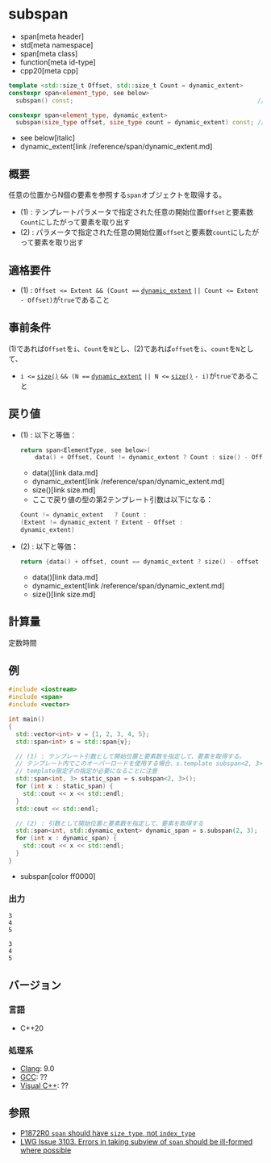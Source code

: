 # subspan
* span[meta header]
* std[meta namespace]
* span[meta class]
* function[meta id-type]
* cpp20[meta cpp]

```cpp
template <std::size_t Offset, std::size_t Count = dynamic_extent>
constexpr span<element_type, see below>
  subspan() const;                                                   // (1)

constexpr span<element_type, dynamic_extent>
  subspan(size_type offset, size_type count = dynamic_extent) const; // (2)
```
* see below[italic]
* dynamic_extent[link /reference/span/dynamic_extent.md]

## 概要
任意の位置からN個の要素を参照する`span`オブジェクトを取得する。

- (1) : テンプレートパラメータで指定された任意の開始位置`Offset`と要素数`Count`にしたがって要素を取り出す
- (2) : パラメータで指定された任意の開始位置`offset`と要素数`count`にしたがって要素を取り出す


## 適格要件
- (1) : `Offset <= Extent && (Count ==` [`dynamic_extent`](/reference/span/dynamic_extent.md) `|| Count <= Extent - Offset)`が`true`であること


## 事前条件
(1)であれば`Offset`を`i`、`Count`を`N`とし、(2)であれば`offset`を`i`、`count`を`N`として、

- `i <=` [`size()`](size.md) `&& (N ==` [`dynamic_extent`](/reference/span/dynamic_extent.md) `|| N <=` [`size()`](size.md) `- i)`が`true`であること


## 戻り値
- (1) : 以下と等価：
    ```cpp
    return span<ElementType, see below>(
        data() + Offset, Count != dynamic_extent ? Count : size() - Offset);
    ```
    * data()[link data.md]
    * dynamic_extent[link /reference/span/dynamic_extent.md]
    * size()[link size.md]

    - ここで戻り値の型の第2テンプレート引数は以下になる：

    ```cpp
    Count != dynamic_extent   ? Count :
    (Extent != dynamic_extent ? Extent - Offset :
    dynamic_extent)
    ```

- (2) : 以下と等価：
    ```cpp
    return {data() + offset, count == dynamic_extent ? size() - offset : count};
    ```
    * data()[link data.md]
    * dynamic_extent[link /reference/span/dynamic_extent.md]
    * size()[link size.md]


## 計算量
定数時間


## 例
```cpp example
#include <iostream>
#include <span>
#include <vector>

int main()
{
  std::vector<int> v = {1, 2, 3, 4, 5};
  std::span<int> s = std::span{v};

  // (1) : テンプレート引数として開始位置と要素数を指定して、要素を取得する。
  // テンプレート内でこのオーバーロードを使用する場合、s.template subspan<2, 3>(); のように、
  // template限定子の指定が必要になることに注意
  std::span<int, 3> static_span = s.subspan<2, 3>();
  for (int x : static_span) {
    std::cout << x << std::endl;
  }
  std::cout << std::endl;

  // (2) : 引数として開始位置と要素数を指定して、要素を取得する
  std::span<int, std::dynamic_extent> dynamic_span = s.subspan(2, 3);
  for (int x : dynamic_span) {
    std::cout << x << std::endl;
  }
}
```
* subspan[color ff0000]

### 出力
```
3
4
5

3
4
5
```

## バージョン
### 言語
- C++20

### 処理系
- [Clang](/implementation.md#clang): 9.0
- [GCC](/implementation.md#gcc): ??
- [Visual C++](/implementation.md#visual_cpp): ??


## 参照
- [P1872R0 `span` should have `size_type`, not `index_type`](http://www.open-std.org/jtc1/sc22/wg21/docs/papers/2019/p1872r0.pdf)
- [LWG Issue 3103. Errors in taking subview of `span` should be ill-formed where possible](https://wg21.cmeerw.net/lwg/issue3103)
